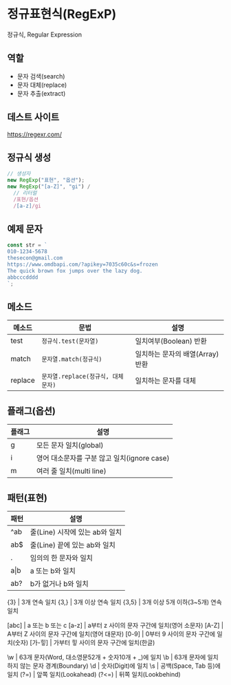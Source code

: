 # 정규표현식(RegExP)

정규식, Regular Expression

## 역할

- 문자 검색(search)
- 문자 대체(replace)
- 문자 추출(extract)

## 데스트 사이트

https://regexr.com/

## 정규식 생성

```js
// 생성자
new RegExp("표현", "옵션");
new RegExp("[a-Z]", "gi") /
  // 리터럴
  /표현/옵션
  /[a-z]/gi
```

## 예제 문자

```js
const str = `
010-1234-5678
thesecon@gmail.com
https://www.omdbapi.com/?apikey=7035c60c&s=frozen
The quick brown fox jumps over the lazy dog.
abbcccdddd
`;
```

## 메소드

| 메소드  | 문법                               | 설명                            |
| ------- | ---------------------------------- | ------------------------------- |
| test    | `정규식.test(문자열)`              | 일치여부(Boolean) 반환          |
| match   | `문자열.match(정규식)`             | 일치하는 문자의 배열(Array)반환 |
| replace | `문자열.replace(정규식, 대체문자)` | 일치하는 문자를 대체            |

## 플래그(옵션)

| 플래그 | 설명                                        |
| ------ | ------------------------------------------- |
| g      | 모든 문자 일치(global)                      |
| i      | 영어 대소문자를 구분 않고 일치(ignore case) |
| m      | 여러 줄 일치(multi line)                    |

## 패턴(표현)

| 패턴       | 설명                           |
| ---------- | ------------------------------ |
| ^ab        | 줄(Line) 시작에 있는 ab와 일치 |
| ab$        | 줄(Line) 끝에 있는 ab와 일치   |
| .          | 임의의 한 문자와 일치          |
| a&verbar;b | a 또는 b와 일치                |
| ab?        | b가 없거나 b와 일치            |

{3} | 3개 연속 일치
{3,} | 3개 이상 연속 일치
{3,5} | 3개 이상 5개 이하(3~5개) 연속 일치

[abc] | a 또는 b 또는 c
[a-z] | a부터 z 사이의 문자 구간에 일치(영어 소문자)
[A-Z] | A부터 Z 사이의 문자 구간에 일치(영어 대문자)
[0-9] | 0부터 9 사이의 문자 구간에 일치(숫자)
[가-힣] | 가부터 힣 사이의 문자 구간에 일치(한글)

\w | 63개 문자(Word, 대소영문52개 + 숫자10개 + \_)에 일치
\b | 63개 문자에 일치하지 않는 문자 경계(Boundary)
\d | 숫자(Digit)에 일치
\s | 공백(Space, Tab 등)에 일치
(?=) | 앞쪽 일치(Lookahead)
(?<=) | 뒤쪽 일치(Lookbehind)
